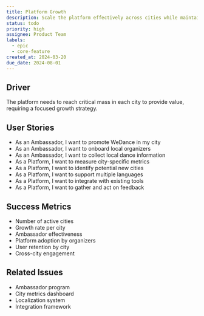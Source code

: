 ```yaml
---
title: Platform Growth
description: Scale the platform effectively across cities while maintaining quality
status: todo
priority: high
assignee: Product Team
labels:
  - epic
  - core-feature
created_at: 2024-03-20
due_date: 2024-08-01
---
```


## Driver

The platform needs to reach critical mass in each city to provide value, requiring a focused growth strategy.

## User Stories

- As an Ambassador, I want to promote WeDance in my city
- As an Ambassador, I want to onboard local organizers
- As an Ambassador, I want to collect local dance information
- As a Platform, I want to measure city-specific metrics
- As a Platform, I want to identify potential new cities
- As a Platform, I want to support multiple languages
- As a Platform, I want to integrate with existing tools
- As a Platform, I want to gather and act on feedback

## Success Metrics

- Number of active cities
- Growth rate per city
- Ambassador effectiveness
- Platform adoption by organizers
- User retention by city
- Cross-city engagement

## Related Issues

- Ambassador program
- City metrics dashboard
- Localization system
- Integration framework
